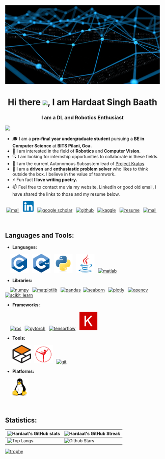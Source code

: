 <img src = "https://github.com/hardaatbaath/hardaatbaath/blob/main/images/gif3.gif" width="1024" height="256"/>

# <h1 align="center"> Hi there <img src="https://media.giphy.com/media/hvRJCLFzcasrR4ia7z/giphy.gif" width="40">, I am Hardaat Singh Baath </h1>
### <h3 align="center">I am a DL and Robotics Enthusiast</h3>
![](https://komarev.com/ghpvc/?username=hardaatbaath&color=blueviolet&style=for-the-badge&label=Profile+Visits)

- 🎓 I am a **pre-final year undergraduate student** pursuing a **BE in Computer Science** at **BITS Pilani, Goa.** 
- 🧠 I am interested in the field of **Robotics** and **Computer Vision**.
- 🔍 I am looking for internship opportunities to collaborate in these fields.
- 🦾 I am the current Autonomous Subsystem lead of [Project Kratos](https://kratos-the-rover.github.io/)
- 🤝 I am a **driven** and **enthusiastic problem solver** who likes to think outside the box. I believe in the value of teamwork.
- ⚡  Fun fact **I love writing poetry.**
- 📫 Feel free to contact me via my website, LinkedIn or good old email, I have shared the links to those and my resume below.


<p align="center">
<a href="https://hardaatbaath.github.io/"><img src="https://img.icons8.com/color-glass/96/domain.png" width="35px" alt="mail"></a> &nbsp;
<a href="https://www.linkedin.com/in/hardaat-singh-baath/" target="_blank"><img src="https://github.com/deut-erium/deut-erium/blob/master/assets/linkedin.svg" width="35px" alt="LinkedIn"></a> &nbsp;
<a href="https://orcid.org/0009-0000-8405-0125"><img src="https://img.icons8.com/color/96/google-scholar--v3.png" width="35px" alt="google scholar"></a> &nbsp;
<a href="https://github.com/hardaatbaath"><img src="https://img.icons8.com/color-glass/96/github--v1.png" width="35px" alt="github"></a> &nbsp;
<a href="https://www.kaggle.com/hardaatsinghbaath"><img src="https://img.icons8.com/external-tal-revivo-shadow-tal-revivo/96/external-kaggle-an-online-community-of-data-scientists-and-machine-learners-owned-by-google-logo-shadow-tal-revivo.png" width="35px" alt="kaggle"></a> &nbsp;
<a href="https://hardaatbaath.github.io/data/Hardaat-Singh-Baath-Resume.pdf"><img src="https://img.icons8.com/ultraviolet/96/parse-from-clipboard.png" width="35px" alt="resume"></a> &nbsp;
<a href="mailto:hardaatsinghbaath@gmail.com"><img src="https://img.icons8.com/color/96/000000/gmail-new.png" width="35px" alt="mail"></a> &nbsp;
<!-- <a href="https://www.researchgate.net/profile/Hardaat-Singh-Baath"><img src="https://img.icons8.com/external-tal-revivo-shadow-tal-revivo/48/external-researchgate-a-social-networking-site-for-scientists-and-researchers-to-share-papers-logo-shadow-tal-revivo.png" width="35px" alt="mail"></a> &nbsp;
<a href="https://orcid.org/0009-0000-8405-0125"><img src="https://github.com/hardaatbaath/hardaatbaath/blob/main/images/icons8-orcid-32.png" width="35px" alt="mail"></a> &nbsp; -->

</p>

<!--&nbsp;
## Skills and Experience:
* **Languages:**
  * C/C++
  * Python
  * Java
  * MATLAB
* **Libraries:**
  * Numpy
  * Matplotlib
  * Pandas
  * Seaborn
* **Frameworks:**
  * Robotics Operating System
  * PyTorch
  * Tensorflow
  * Keras 
* **Tools:**
  * Gazebo
  * CoppeliaSim -->

&nbsp;
## Languages and Tools:
* **Languages:**
<p align="left"> 
 &nbsp; &nbsp; 
<a href="https://www.cprogramming.com/" target="_blank" rel="noreferrer"><img src="https://raw.githubusercontent.com/devicons/devicon/master/icons/c/c-original.svg" alt="c" width="60" height="60"/></a> &nbsp;
<a href="https://www.w3schools.com/cpp/" target="_blank" rel="noreferrer"><img src="https://raw.githubusercontent.com/devicons/devicon/master/icons/cplusplus/cplusplus-original.svg" alt="cplusplus" width="60" height="60"/></a> &nbsp;
<a href="https://www.python.org" target="_blank" rel="noreferrer"><img src="https://raw.githubusercontent.com/devicons/devicon/master/icons/python/python-original.svg" alt="python" width="60" height="60"/></a> &nbsp;
<a href="https://www.java.com" target="_blank" rel="noreferrer"><img src="https://raw.githubusercontent.com/devicons/devicon/master/icons/java/java-original.svg" alt="java" width="60" height="60"/></a> &nbsp;
<a href="https://www.mathworks.com/" target="_blank" rel="noreferrer"><img src="https://upload.wikimedia.org/wikipedia/commons/2/21/Matlab_Logo.png" alt="matlab" width="60" height="60"/></a> &nbsp;

* **Libraries:**
<p align="left"> 
 &nbsp; &nbsp;  
<a href="https://numpy.org/" target="_blank" rel="noreferrer"> <img src="https://img.icons8.com/color/96/numpy.png" alt="numpy" width="60" height="60"></a> &nbsp;
 <a href="https://matplotlib.org/" target="_blank" rel="noreferrer"> <img src="https://miro.medium.com/v2/resize:fit:396/1*oNts6NyKkijiGUfLrPRDxg.png" alt="matplotlib" width="60" height="60"></a> &nbsp;
 <a href="https://pandas.pydata.org/" target="_blank" rel="noreferrer"> <img src="https://img.icons8.com/color/96/000000/pandas.png" alt="pandas" width="60" height="60"></a>&nbsp;
<a href="https://seaborn.pydata.org/" target="_blank" rel="noreferrer"> <img src="https://seaborn.pydata.org/_images/logo-mark-lightbg.svg" alt="seaborn" width="60" height="60"></a> &nbsp;
<a href="https://plotly.com/python/" target="_blank" rel="noreferrer"> <img src="https://plotly.com/all_static/images/icon-dash.png" alt="plotly" width="60" height="60"></a> &nbsp;
<a href="https://opencv.org/" target="_blank" rel="noreferrer"> <img src="https://www.vectorlogo.zone/logos/opencv/opencv-icon.svg" alt="opencv" width="60" height="60"></a>&nbsp;
<a href="https://scikit-learn.org/" target="_blank" rel="noreferrer"> <img src="https://upload.wikimedia.org/wikipedia/commons/0/05/Scikit_learn_logo_small.svg" alt="scikit_learn" width="60" height="60"></a> &nbsp;


* **Frameworks:**
 <p align="left"> 
   &nbsp; &nbsp; 
<a href="https://www.ros.org" target="_blank" rel="noreferrer"><img src="https://logodix.com/logo/1656004.png" alt="ros" width="200" height="50"/></a> &nbsp;
<a href="https://pytorch.org/" target="_blank" rel="noreferrer"><img src="https://www.vectorlogo.zone/logos/pytorch/pytorch-icon.svg" alt="pytorch" width="60" height="60"></a> &nbsp;
<a href="https://www.tensorflow.org" target="_blank" rel="noreferrer"> <img src="https://www.vectorlogo.zone/logos/tensorflow/tensorflow-icon.svg" alt="tensorflow" width="60" height="60"></a> &nbsp;
<a href="https://keras.io/" target="_blank" rel="noreferrer"> <img src="https://github.com/hardaatbaath/hardaatbaath/blob/main/images/logo.png" alt="keras" width="60" height="60"></a> &nbsp;

* **Tools:**
<p align="left"> 
&nbsp; &nbsp; &nbsp; 
<a href="https://gazebosim.org/home" target="_blank" rel="noreferrer"> <img src="https://github.com/hardaatbaath/hardaatbaath/blob/main/images/gazebo_logo.png" alt="gazebo" width="60" height="60"></a> &nbsp;
<a href="https://www.coppeliarobotics.com/" target="_blank" rel="noreferrer"> <img src="https://github.com/hardaatbaath/hardaatbaath/blob/main/images/CoppeliaSim.png" alt="coppelia" width="60" height="60"></a> &nbsp;
<a href="https://git-scm.com/" target="_blank" rel="noreferrer"> <img src="https://www.vectorlogo.zone/logos/git-scm/git-scm-icon.svg" alt="git" width="60" height="60"></a> &nbsp;

* **Platforms:**
 <p align="left"> 
   &nbsp; &nbsp; 
<a href="https://www.linux.org/" target="_blank" rel="noreferrer"> <img src="https://raw.githubusercontent.com/devicons/devicon/master/icons/linux/linux-original.svg" alt="linux" width="60" height="60"></a>&nbsp;

</p>

&nbsp;  
## Statistics:
<p>
  
| ![Hardaat's GitHub stats](https://github-readme-stats.vercel.app/api?username=hardaatbaath&show_icons=true&theme=tokyonight&custom_title=Hardaat's%20GitHub%20Stats%20Stats&disable_animations=true)  | ![Hardaat's GitHub Streak](https://github-readme-streak-stats.herokuapp.com/?user=hardaatbaath&theme=tokyonight&disable_animations=true) |
| --- | --- |
| ![Top Langs](https://github-readme-stats.vercel.app/api/top-langs/?username=hardaatbaath&theme=tokyonight&custom_title=Language%20Stats&layout=donut-vertical&disable_animations=true) | ![Github Stars](https://github-readme-stats.vercel.app/api?username=hardaatbaath&show_icons=true&locale=en&count_private=true&hide_rank=true&custom_title=My%20GitHub%20Stats&theme=tokyonight&show=reviews,discussions_started,discussions_answered,prs_merged,prs_merged_percentage&disable_animations=true) |
</p>

[![trophy](https://github-profile-trophy.vercel.app/?username=hardaatbaath&theme=tokyonight)](https://github.com/ryo-ma/github-profile-trophy)
<!--
**hardaatbaath/hardaatbaath** is a ✨ _special_ ✨ repository because its `README.md` (this file) appears on your GitHub profile.

Here are some ideas to get you started:

- 🔭 I’m currently working on ...
- 🌱 I’m currently learning ...
- 👯 I’m looking to collaborate on ...
- 🤔 I’m looking for help with ...
- 💬 Ask me about ...
- 📫 How to reach me: ...
- 😄 Pronouns: ...
- ⚡ Fun fact: ...
-->
